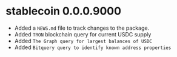 # stablecoin 0.0.0.9000

* Added a `NEWS.md` file to track changes to the package.
* Added `TRON` blockchain query for current USDC supply
* Added `The Graph query for largest balances of USDC`
* Added `Bitquery query to identify known address properties`
